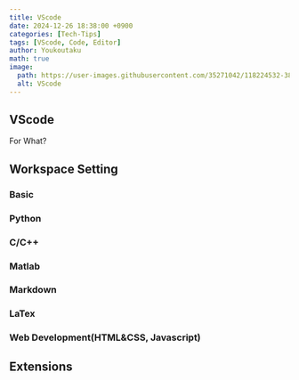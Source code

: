 ```yaml
---
title: VScode
date: 2024-12-26 18:38:00 +0900
categories: [Tech-Tips]
tags: [VScode, Code, Editor]
author: Youkoutaku
math: true
image:
  path: https://user-images.githubusercontent.com/35271042/118224532-3842c400-b438-11eb-923d-a5f66fa6785a.png
  alt: VScode
---
```


## VScode
For What?

## Workspace Setting

### Basic

### Python

### C/C++

### Matlab

### Markdown

### LaTex

### Web Development(HTML&CSS, Javascript)

## Extensions
